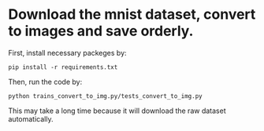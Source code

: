 # Download the mnist dataset, convert to images and save orderly.  

First, install necessary packeges by:
```
pip install -r requirements.txt
```

Then, run the code by:
```
python trains_convert_to_img.py/tests_convert_to_img.py
```
This may take a long time because it will download the raw dataset automatically.
